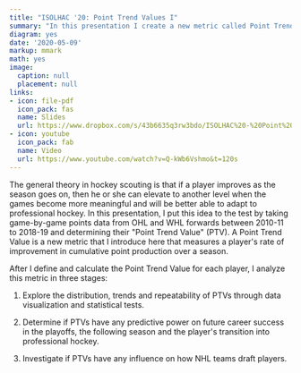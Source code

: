 ```yaml
---
title: "ISOLHAC '20: Point Trend Values I"
summary: "In this presentation I create a new metric called Point Trend Values to quantify trends in a player's cumulative point production and explore the predictive power of this metric on OHL and WHL forwards."
diagram: yes
date: '2020-05-09'
markup: mmark
math: yes
image:
  caption: null
  placement: null
links:
- icon: file-pdf
  icon_pack: fas
  name: Slides
  url: https://www.dropbox.com/s/43b6635q3rw3bdo/ISOLHAC%20-%20Point%20Trend%20Values%20I%20-%20Brendan%20Kumagai.pdf?dl=0
- icon: youtube
  icon_pack: fab
  name: Video
  url: https://www.youtube.com/watch?v=Q-kWb6Vshmo&t=120s
---
```


The general theory in hockey scouting is that if a player improves as the season goes on, then he or she can elevate to another level when the games become more meaningful and will be better able to adapt to professional hockey. In this presentation, I put this idea to the test by taking game-by-game points data from OHL and WHL forwards between 2010-11 to 2018-19 and determining their "Point Trend Value" (PTV). A Point Trend Value is a new metric that I introduce here that measures a player's rate of improvement in cumulative point production over a season. 

After I define and calculate the Point Trend Value for each player, I analyze this metric in three stages:

1. Explore the distribution, trends and repeatability of PTVs through data visualization and statistical tests.

2. Determine if PTVs have any predictive power on future career success in the playoffs, the following season and the player's transition into professional hockey.

3. Investigate if PTVs have any influence on how NHL teams draft players.



